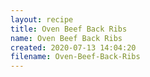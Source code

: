 ```yaml
---
layout: recipe
title: Oven Beef Back Ribs
name: Oven Beef Back Ribs
created: 2020-07-13 14:04:20
filename: Oven-Beef-Back-Ribs
---
```

